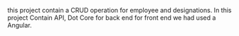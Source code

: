 this project contain a CRUD operation for employee and designations.
In this project Contain API, Dot Core for back end for front end we had used a Angular.
